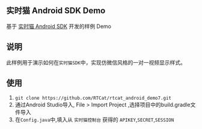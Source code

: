 ## 实时猫 Android SDK Demo
基于 [实时猫 Android SDK](https://shishimao.com) 开发的样例 Demo

## 说明
此样例用于演示如何在`实时猫SDK`中，实现仿微信风格的一对一视频显示样式。

## 使用

1. `git clone https://github.com/RTCat/rtcat_android_demo7.git`
2. 通过Android Studio导入, File > Import Project ,选择项目中的build.gradle文件导入
3. 在`Config.java`中,填入从 `实时猫控制台` 获得的 `APIKEY`,`SECRET`,`SESSION`





